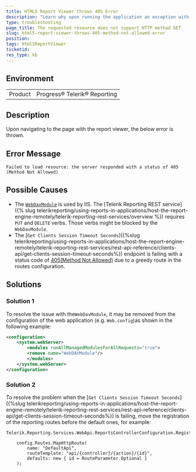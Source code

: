 ```yaml
---
title: HTML5 Report Viewer throws 405 Error
description: "Learn why upon running the application an exception with status 405 (Method Not Allowed) may be thrown."
type: troubleshooting
page_title: The requested resource does not support HTTP method GET
slug: html5-report-viewer-throws-405-method-not-allowed-error
position: 
tags: Html5ReportViewer
ticketid: 
res_type: kb
---
```


## Environment
<table>
	<tr>
		<td>Product</td>
		<td>Progress® Telerik® Reporting </td>
	</tr>
</table>

## Description
Upon navigating to the page with the report viewer, the below error is thrown.

## Error Message

```
Failed to load resource: the server responded with a status of 405 (Method Not Allowed)
```

## Possible Causes

* The [`WebDavModule`](https://learn.microsoft.com/en-us/iis/configuration/system.webserver/webdav/) is used by IIS. The [Telerik Reporting REST service]({% slug telerikreporting/using-reports-in-applications/host-the-report-engine-remotely/telerik-reporting-rest-services/overview %}) requires `PUT` and `DELETE` verbs. Those verbs might be blocked by the `WebDavModule`.
* The [`Get Clients Session Timeout Seconds`]({%slug telerikreporting/using-reports-in-applications/host-the-report-engine-remotely/telerik-reporting-rest-services/rest-api-reference/clients-api/get-clients-session-timeout-seconds%}) endpoint is failing with a status code of [405(Method Not Allowed)](https://developer.mozilla.org/en-US/docs/Web/HTTP/Status/405) due to a greedy route in the routes configuration.


## Solutions


### Solution 1

To resolve the issue with the`WebDavModule`, it may be removed from the configuration of the web application (e.g. `Web.config`)as shown in the following example:

````XML
<configuration>
	<system.webServer>
		<modules runAllManagedModulesForAllRequests="true">
		<remove name="WebDAVModule"/>
		</modules>
	</system.webServer>
</configuration>
````

### Solution 2

To resolve the problem when the [`Get Clients Session Timeout Seconds`]({%slug telerikreporting/using-reports-in-applications/host-the-report-engine-remotely/telerik-reporting-rest-services/rest-api-reference/clients-api/get-clients-session-timeout-seconds%}) is failing, move the registration of the reporting routes before the default ones, for example:

````CSharp
Telerik.Reporting.Services.WebApi.ReportsControllerConfiguration.RegisterRoutes(config);

	config.Routes.MapHttpRoute(
		name: "DefaultApi",
		routeTemplate: "api/{controller}/{action}/{id}",
		defaults: new { id = RouteParameter.Optional }
	);
````

